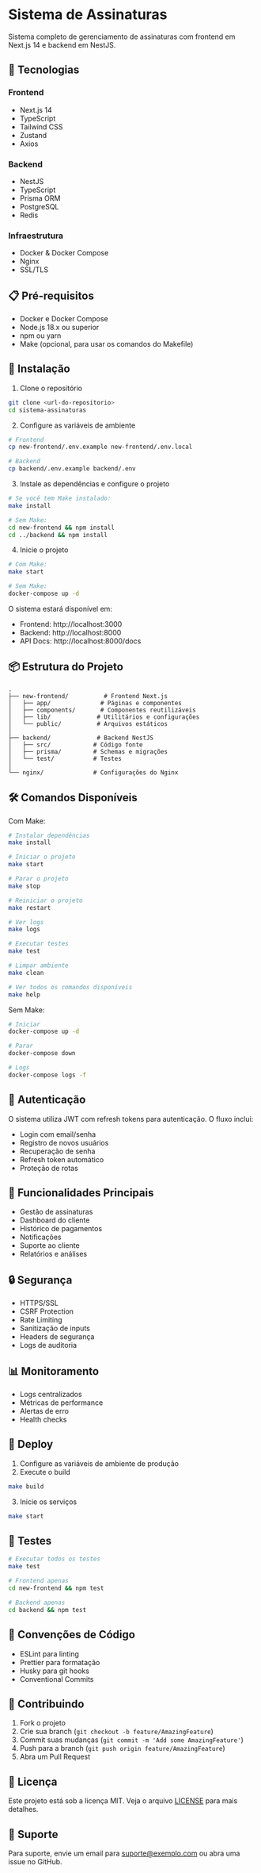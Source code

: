 # Sistema de Assinaturas

Sistema completo de gerenciamento de assinaturas com frontend em Next.js 14 e backend em NestJS.

## 🚀 Tecnologias

### Frontend
- Next.js 14
- TypeScript
- Tailwind CSS
- Zustand
- Axios

### Backend
- NestJS
- TypeScript
- Prisma ORM
- PostgreSQL
- Redis

### Infraestrutura
- Docker & Docker Compose
- Nginx
- SSL/TLS

## 📋 Pré-requisitos

- Docker e Docker Compose
- Node.js 18.x ou superior
- npm ou yarn
- Make (opcional, para usar os comandos do Makefile)

## 🔧 Instalação

1. Clone o repositório
```bash
git clone <url-do-repositorio>
cd sistema-assinaturas
```

2. Configure as variáveis de ambiente
```bash
# Frontend
cp new-frontend/.env.example new-frontend/.env.local

# Backend
cp backend/.env.example backend/.env
```

3. Instale as dependências e configure o projeto
```bash
# Se você tem Make instalado:
make install

# Sem Make:
cd new-frontend && npm install
cd ../backend && npm install
```

4. Inicie o projeto
```bash
# Com Make:
make start

# Sem Make:
docker-compose up -d
```

O sistema estará disponível em:
- Frontend: http://localhost:3000
- Backend: http://localhost:8000
- API Docs: http://localhost:8000/docs

## 📦 Estrutura do Projeto

```
.
├── new-frontend/          # Frontend Next.js
│   ├── app/              # Páginas e componentes
│   ├── components/       # Componentes reutilizáveis
│   ├── lib/             # Utilitários e configurações
│   └── public/          # Arquivos estáticos
│
├── backend/             # Backend NestJS
│   ├── src/            # Código fonte
│   ├── prisma/         # Schemas e migrações
│   └── test/           # Testes
│
└── nginx/              # Configurações do Nginx
```

## 🛠️ Comandos Disponíveis

Com Make:
```bash
# Instalar dependências
make install

# Iniciar o projeto
make start

# Parar o projeto
make stop

# Reiniciar o projeto
make restart

# Ver logs
make logs

# Executar testes
make test

# Limpar ambiente
make clean

# Ver todos os comandos disponíveis
make help
```

Sem Make:
```bash
# Iniciar
docker-compose up -d

# Parar
docker-compose down

# Logs
docker-compose logs -f
```

## 🔐 Autenticação

O sistema utiliza JWT com refresh tokens para autenticação. O fluxo inclui:

- Login com email/senha
- Registro de novos usuários
- Recuperação de senha
- Refresh token automático
- Proteção de rotas

## 📱 Funcionalidades Principais

- Gestão de assinaturas
- Dashboard do cliente
- Histórico de pagamentos
- Notificações
- Suporte ao cliente
- Relatórios e análises

## 🔒 Segurança

- HTTPS/SSL
- CSRF Protection
- Rate Limiting
- Sanitização de inputs
- Headers de segurança
- Logs de auditoria

## 📊 Monitoramento

- Logs centralizados
- Métricas de performance
- Alertas de erro
- Health checks

## 🚀 Deploy

1. Configure as variáveis de ambiente de produção
2. Execute o build
```bash
make build
```

3. Inicie os serviços
```bash
make start
```

## 🧪 Testes

```bash
# Executar todos os testes
make test

# Frontend apenas
cd new-frontend && npm test

# Backend apenas
cd backend && npm test
```

## 📝 Convenções de Código

- ESLint para linting
- Prettier para formatação
- Husky para git hooks
- Conventional Commits

## 🤝 Contribuindo

1. Fork o projeto
2. Crie sua branch (`git checkout -b feature/AmazingFeature`)
3. Commit suas mudanças (`git commit -m 'Add some AmazingFeature'`)
4. Push para a branch (`git push origin feature/AmazingFeature`)
5. Abra um Pull Request

## 📄 Licença

Este projeto está sob a licença MIT. Veja o arquivo [LICENSE](LICENSE) para mais detalhes.

## 📧 Suporte

Para suporte, envie um email para suporte@exemplo.com ou abra uma issue no GitHub.
